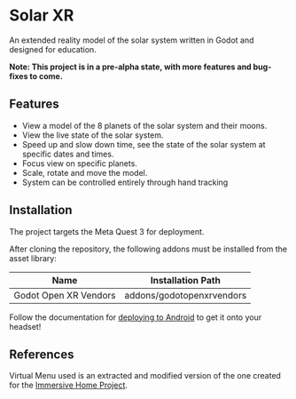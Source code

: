 # Solar XR
An extended reality model of the solar system written in Godot and designed for education.

**Note: This project is in a pre-alpha state, with more features and bug-fixes to come.**

## Features
- View a model of the 8 planets of the solar system and their moons.
- View the live state of the solar system.
- Speed up and slow down time, see the state of the solar system at specific dates and times.
- Focus view on specific planets.
- Scale, rotate and move the model.
- System can be controlled entirely through hand tracking

## Installation
The project targets the Meta Quest 3 for deployment.

After cloning the repository, the following addons must be installed from the asset library:

| Name                       | Installation Path         |
| -------------------------- | ------------------------- |
| Godot Open XR Vendors      | addons/godotopenxrvendors |

Follow the documentation for [deploying to Android](https://docs.godotengine.org/en/stable/tutorials/xr/deploying_to_android.html) to get it onto your headset!

## References
Virtual Menu used is an extracted and modified version of the one created for the [Immersive Home Project](https://github.com/Nitwel/Immersive-Home).
